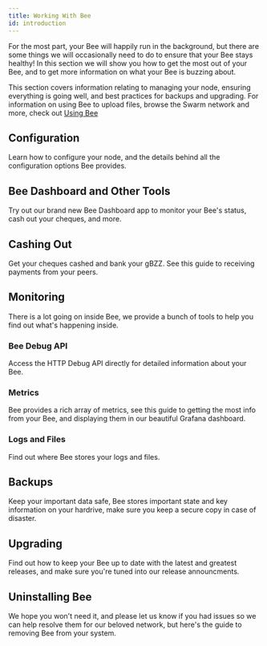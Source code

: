 ```yaml
---
title: Working With Bee
id: introduction
---
```


For the most part, your Bee will happily run in the background, but there are some things we will occasionally need to do to ensure that your Bee stays healthy! In this section we will show you how to get the most out of your Bee, 
and to get more information on what your Bee is buzzing about.

This section covers information relating to managing your node, ensuring everything is going well, and best practices for backups and upgrading. For information on using Bee to upload files, browse the Swarm network and more, check out [Using Bee](/docs/using-bee/introduction)

## Configuration

Learn how to configure your node, and the details behind all the configuration options Bee provides.

## Bee Dashboard and Other Tools

Try out our brand new Bee Dashboard app to monitor your Bee's status, cash out your cheques, and more.

## Cashing Out

Get your cheques cashed and bank your gBZZ. See this guide to receiving payments from your peers.

## Monitoring

There is a lot going on inside Bee, we provide a bunch of tools to help you find out what's happening inside.

### Bee Debug API

Access the HTTP Debug API directly for detailed information about your Bee.

### Metrics

Bee provides a rich array of metrics, see this guide to getting the most info from your Bee, and displaying them in our beautiful Grafana dashboard.

### Logs and Files

Find out where Bee stores your logs and files.

## Backups

Keep your important data safe, Bee stores important state and key information on your hardrive, make sure you keep a secure copy in case of disaster.

## Upgrading

Find out how to keep your Bee up to date with the latest and greatest releases, and make sure you're tuned into our release announcments.

## Uninstalling Bee

We hope you won't need it, and please let us know if you had issues so we can help resolve them for our beloved network, but here's the guide to removing Bee from your system.